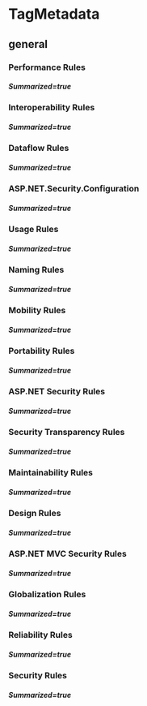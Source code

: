 # TagMetadata
## general
### Performance Rules
##### Summarized=true

### Interoperability Rules
##### Summarized=true

### Dataflow Rules
##### Summarized=true

### ASP.NET.Security.Configuration
##### Summarized=true

### Usage Rules
##### Summarized=true

### Naming Rules
##### Summarized=true

### Mobility Rules
##### Summarized=true

### Portability Rules
##### Summarized=true

### ASP.NET Security Rules
##### Summarized=true

### Security Transparency Rules
##### Summarized=true

### Maintainability Rules
##### Summarized=true

### Design Rules
##### Summarized=true

### ASP.NET MVC Security Rules
##### Summarized=true

### Globalization Rules
##### Summarized=true

### Reliability Rules
##### Summarized=true

### Security Rules
##### Summarized=true
